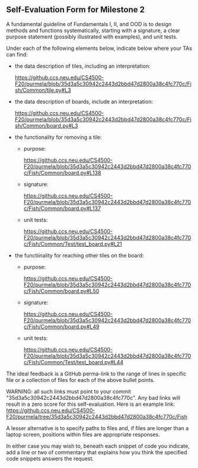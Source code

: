 ## Self-Evaluation Form for Milestone 2

A fundamental guideline of Fundamentals I, II, and OOD is to design
methods and functions systematically, starting with a signature, a
clear purpose statement (possibly illustrated with examples), and
unit tests.

Under each of the following elements below, indicate below where your
TAs can find:

- the data description of tiles, including an interpretation:

    <https://github.ccs.neu.edu/CS4500-F20/purmela/blob/35d3a5c30942c2443d2bbd47d2800a38c4fc770c/Fish/Common/tile.py#L3>

- the data description of boards, include an interpretation:

    <https://github.ccs.neu.edu/CS4500-F20/purmela/blob/35d3a5c30942c2443d2bbd47d2800a38c4fc770c/Fish/Common/board.py#L3>

- the functionality for removing a tile:
  - purpose:

    <https://github.ccs.neu.edu/CS4500-F20/purmela/blob/35d3a5c30942c2443d2bbd47d2800a38c4fc770c/Fish/Common/board.py#L138>

  - signature:

    <https://github.ccs.neu.edu/CS4500-F20/purmela/blob/35d3a5c30942c2443d2bbd47d2800a38c4fc770c/Fish/Common/board.py#L137>

  - unit tests:

      <https://github.ccs.neu.edu/CS4500-F20/purmela/blob/35d3a5c30942c2443d2bbd47d2800a38c4fc770c/Fish/Common/Test/test_board.py#L21>

- the functiinality for reaching other tiles on the board:
  - purpose:

    <https://github.ccs.neu.edu/CS4500-F20/purmela/blob/35d3a5c30942c2443d2bbd47d2800a38c4fc770c/Fish/Common/board.py#L50>

  - signature:

    <https://github.ccs.neu.edu/CS4500-F20/purmela/blob/35d3a5c30942c2443d2bbd47d2800a38c4fc770c/Fish/Common/board.py#L49>

  - unit tests:

    <https://github.ccs.neu.edu/CS4500-F20/purmela/blob/35d3a5c30942c2443d2bbd47d2800a38c4fc770c/Fish/Common/Test/test_board.py#L44>

The ideal feedback is a GitHub perma-link to the range of lines in specific
file or a collection of files for each of the above bullet points.

  WARNING: all such links must point to your commit "35d3a5c30942c2443d2bbd47d2800a38c4fc770c".
  Any bad links will result in a zero score for this self-evaluation.
  Here is an example link:
    <https://github.ccs.neu.edu/CS4500-F20/purmela/tree/35d3a5c30942c2443d2bbd47d2800a38c4fc770c/Fish>

A lesser alternative is to specify paths to files and, if files are
longer than a laptop screen, positions within files are appropriate
responses.

In either case you may wish to, beneath each snippet of code you
indicate, add a line or two of commentary that explains how you think
the specified code snippets answers the request.
